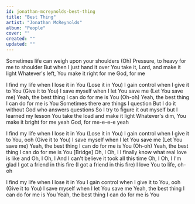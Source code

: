 ```yaml
---
id: jonathan-mcreynolds-best-thing
title: "Best Thing"
artist: "Jonathan McReynolds"
album: "People"
cover: ""
created: ""
updated: ""
---
```


Sometimes life can weigh upon your shoulders (Oh)
Pressure, to heavy for me to shoulder
But when I just hand it over
You take it, Lord, and make it light
Whatever's left, You make it right for me
God, for me

I find my life when I lose it in You (Lose it in You)
I gain control when I give it to You (Give it to You)
I save myself when I let You save me (Let You save me)
Yeah, the best thing I can do for me is You (Oh-oh)
Yeah, the best thing I can do for me is You
Sometimes there are things I question
But I do it without God who answers questions
So I try to figure it out myself but I learned my lesson
You take the load and make it light
Whatever's dim, You make it bright for me yeah
God, for me-e-e-e yeah

I find my life when I lose it in You (Lose it in You)
I gain control when I give it to You, ooh (Give it to You)
I save myself when I let You save me (Let You save me)
Yeah, the best thing I can do for me is You (Oh-oh)
Yeah, the best thing I can do for me is You
[Bridge]
Oh, I
Oh, I
I finally know what real love is like and
Oh, I
Oh, I
And I can't believe it took all this time
Oh, I
Oh, I
I'm glad I got a friend in this fire (I got a friend in this fire)
I love You to life, oh-oh

I find my life when I lose it in You
I gain control when I give it to You, ooh (Give it to You)
I save myself when I let You save me
Yeah, the best thing I can do for me is You
Yeah, the best thing I can do for me is You